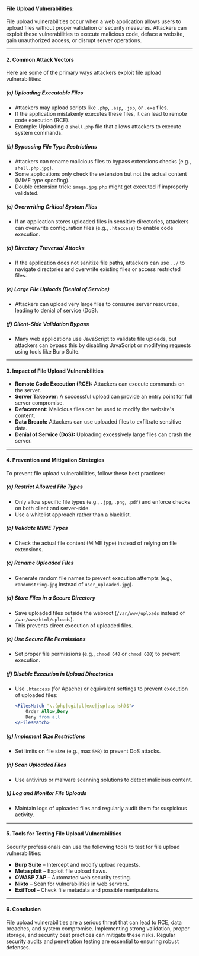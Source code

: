 #### **File Upload Vulnerabilities:**
File upload vulnerabilities occur when a web application allows users to upload files without proper validation or security measures. Attackers can exploit these vulnerabilities to execute malicious code, deface a website, gain unauthorized access, or disrupt server operations.

---

#### **2. Common Attack Vectors**
Here are some of the primary ways attackers exploit file upload vulnerabilities:

##### **(a) Uploading Executable Files**
- Attackers may upload scripts like `.php`, `.asp`, `.jsp`, or `.exe` files.
- If the application mistakenly executes these files, it can lead to remote code execution (RCE).
- Example: Uploading a `shell.php` file that allows attackers to execute system commands.

##### **(b) Bypassing File Type Restrictions**
- Attackers can rename malicious files to bypass extensions checks (e.g., `shell.php.jpg`).
- Some applications only check the extension but not the actual content (MIME type spoofing).
- Double extension trick: `image.jpg.php` might get executed if improperly validated.

##### **(c) Overwriting Critical System Files**
- If an application stores uploaded files in sensitive directories, attackers can overwrite configuration files (e.g., `.htaccess`) to enable code execution.

##### **(d) Directory Traversal Attacks**
- If the application does not sanitize file paths, attackers can use `../` to navigate directories and overwrite existing files or access restricted files.

##### **(e) Large File Uploads (Denial of Service)**
- Attackers can upload very large files to consume server resources, leading to denial of service (DoS).

##### **(f) Client-Side Validation Bypass**
- Many web applications use JavaScript to validate file uploads, but attackers can bypass this by disabling JavaScript or modifying requests using tools like Burp Suite.

---

#### **3. Impact of File Upload Vulnerabilities**
- **Remote Code Execution (RCE):** Attackers can execute commands on the server.
- **Server Takeover:** A successful upload can provide an entry point for full server compromise.
- **Defacement:** Malicious files can be used to modify the website's content.
- **Data Breach:** Attackers can use uploaded files to exfiltrate sensitive data.
- **Denial of Service (DoS):** Uploading excessively large files can crash the server.

---

#### **4. Prevention and Mitigation Strategies**
To prevent file upload vulnerabilities, follow these best practices:

##### **(a) Restrict Allowed File Types**
- Only allow specific file types (e.g., `.jpg`, `.png`, `.pdf`) and enforce checks on both client and server-side.
- Use a whitelist approach rather than a blacklist.

##### **(b) Validate MIME Types**
- Check the actual file content (MIME type) instead of relying on file extensions.

##### **(c) Rename Uploaded Files**
- Generate random file names to prevent execution attempts (e.g., `randomstring.jpg` instead of `user_uploaded.jpg`).

##### **(d) Store Files in a Secure Directory**
- Save uploaded files outside the webroot (`/var/www/uploads` instead of `/var/www/html/uploads`).
- This prevents direct execution of uploaded files.

##### **(e) Use Secure File Permissions**
- Set proper file permissions (e.g., `chmod 640` or `chmod 600`) to prevent execution.

##### **(f) Disable Execution in Upload Directories**
- Use `.htaccess` (for Apache) or equivalent settings to prevent execution of uploaded files:
  ```apache
  <FilesMatch "\.(php|cgi|pl|exe|jsp|asp|sh)$">
      Order Allow,Deny
      Deny from all
  </FilesMatch>
  ```

##### **(g) Implement Size Restrictions**
- Set limits on file size (e.g., max `5MB`) to prevent DoS attacks.

##### **(h) Scan Uploaded Files**
- Use antivirus or malware scanning solutions to detect malicious content.

##### **(i) Log and Monitor File Uploads**
- Maintain logs of uploaded files and regularly audit them for suspicious activity.

---

#### **5. Tools for Testing File Upload Vulnerabilities**
Security professionals can use the following tools to test for file upload vulnerabilities:

- **Burp Suite** – Intercept and modify upload requests.
- **Metasploit** – Exploit file upload flaws.
- **OWASP ZAP** – Automated web security testing.
- **Nikto** – Scan for vulnerabilities in web servers.
- **ExifTool** – Check file metadata and possible manipulations.

---

#### **6. Conclusion**
File upload vulnerabilities are a serious threat that can lead to RCE, data breaches, and system compromise. Implementing strong validation, proper storage, and security best practices can mitigate these risks. Regular security audits and penetration testing are essential to ensuring robust defenses.
